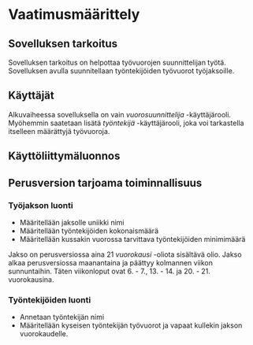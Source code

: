 # Vaatimusmäärittely

## Sovelluksen tarkoitus

Sovelluksen tarkoitus on helpottaa työvuorojen suunnittelijan työtä. Sovelluksen avulla suunnitellaan työntekijöiden työvuorot työjaksoille.

## Käyttäjät

Alkuvaiheessa sovelluksella on vain _vuorosuunnittelija_ -käyttäjärooli. Myöhemmin saatetaan lisätä _työntekijä_ -käyttäjärooli, joka voi tarkastella itselleen määrättyjä työvuoroja.

## Käyttöliittymäluonnos



## Perusversion tarjoama toiminnallisuus

### Työjakson luonti

   - Määritellään jaksolle uniikki nimi
   - Määritellään työntekijöiden kokonaismäärä
   - Määritellään kussakin vuorossa tarvittava työntekijöiden minimimäärä

Jakso on perusversiossa aina 21 _vuorokausi_ -oliota sisältävä olio. Jakso alkaa perusversiossa maanantaina ja päättyy kolmannen viikon sunnuntaihin. Täten viikonloput ovat 6. - 7., 13. - 14. ja 20. - 21. vuorokausina.
   
### Työntekijöiden luonti  
    
   - Annetaan työntekijän nimi
   - Määritellään kyseisen työntekijän työvuorot ja vapaat kullekin jakson vuorokaudelle.
